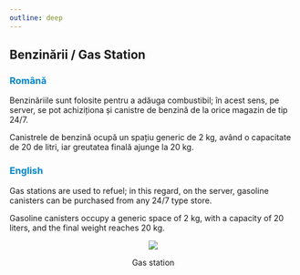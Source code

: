 ```yaml
---
outline: deep
---
```


## Benzinării / Gas Station

### <span style="color: #0088CC">Română</span>

Benzinăriile sunt folosite pentru a adăuga combustibil; în acest sens, pe server, se pot achiziționa și canistre de benzină de la orice magazin de tip 24/7.

Canistrele de benzină ocupă un spațiu generic de 2 kg, având o capacitate de 20 de litri, iar greutatea finală ajunge la 20 kg.

### <span style="color: #0088CC">English</span>

Gas stations are used to refuel; in this regard, on the server, gasoline canisters can be purchased from any 24/7 type store.

Gasoline canisters occupy a generic space of 2 kg, with a capacity of 20 liters, and the final weight reaches 20 kg.

<p align="center"><img src="https://i.imgur.com/CadXboP.gif"/></p>
<p style="text-align: center">Gas station</p>
